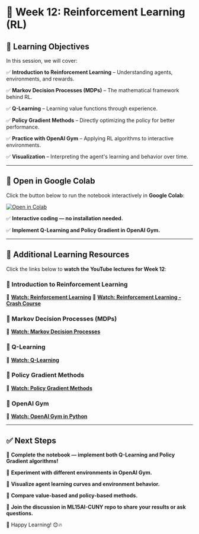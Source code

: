 # 📌 Week 12: Reinforcement Learning (RL)

## 🎯 Learning Objectives

In this session, we will cover:

✅ **Introduction to Reinforcement Learning** – Understanding agents, environments, and rewards.

✅ **Markov Decision Processes (MDPs)** – The mathematical framework behind RL.

✅ **Q-Learning** – Learning value functions through experience.

✅ **Policy Gradient Methods** – Directly optimizing the policy for better performance.

✅ **Practice with OpenAI Gym** – Applying RL algorithms to interactive environments.

✅ **Visualization** – Interpreting the agent's learning and behavior over time.

---

## 📂 Open in Google Colab

Click the button below to run the notebook interactively in **Google Colab**:

[![Open in Colab](https://colab.research.google.com/assets/colab-badge.svg)](https://colab.research.google.com/github/PKhosravi-CityTech/ML15AI-CUNY/blob/main/Week12/Week12.ipynb)

✅ **Interactive coding — no installation needed.**

✅ **Implement Q-Learning and Policy Gradient in OpenAI Gym.**

---

## 🎥 Additional Learning Resources

Click the links below to **watch the YouTube lectures for Week 12**:

### 🔹 Introduction to Reinforcement Learning

📌 **[Watch: Reinforcement Learning](https://youtu.be/T_X4XFwKX8k?si=HVw0Cm5DoHeZ4tPL)**
📌 **[Watch: Reinforcement Learning - Crash Course](https://youtu.be/nIgIv4IfJ6s?si=5bC_dfc_HP9gdslh)**

### 🔹 Markov Decision Processes (MDPs)

📌 **[Watch: Markov Decision Processes](https://youtu.be/2iF9PRriA7w?si=hOnwmUy8T0ORD9ne)**

### 🔹 Q-Learning

📌 **[Watch: Q-Learning](https://youtu.be/TiAXhVAZQl8?si=z6CKYsqmHObGtbbj)**

### 🔹 Policy Gradient Methods

📌 **[Watch: Policy Gradient Methods](https://youtu.be/e20EY4tFC_Q?si=KSSNgmQdTb9SfSx5)**

### 🔹 OpenAI Gym

📌 **[Watch: OpenAI Gym in Python](https://youtu.be/YLa_KkehvGw?si=ubusRYxxNR0gdYqo)**

---

## ✅ Next Steps

📌 **Complete the notebook — implement both Q-Learning and Policy Gradient algorithms!**

📌 **Experiment with different environments in OpenAI Gym.**

📌 **Visualize agent learning curves and environment behavior.**

📌 **Compare value-based and policy-based methods.**

📌 **Join the discussion in ML15AI-CUNY repo to share your results or ask questions.**

🚀 Happy Learning! 😊🔥
